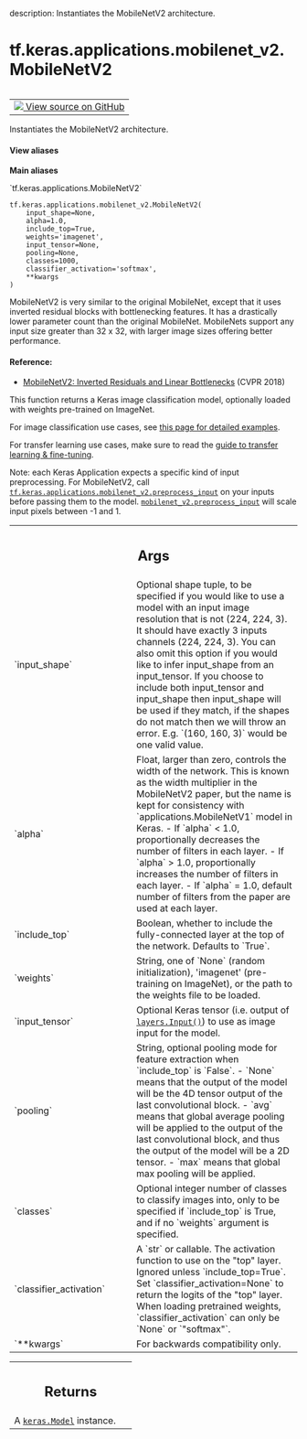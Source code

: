 description: Instantiates the MobileNetV2 architecture.

<div itemscope itemtype="http://developers.google.com/ReferenceObject">
<meta itemprop="name" content="tf.keras.applications.mobilenet_v2.MobileNetV2" />
<meta itemprop="path" content="Stable" />
</div>

# tf.keras.applications.mobilenet_v2.MobileNetV2

<!-- Insert buttons and diff -->

<table class="tfo-notebook-buttons tfo-api nocontent" align="left">
<td>
  <a target="_blank" href="https://github.com/keras-team/keras/tree/v2.15.0/keras/applications/mobilenet_v2.py#L96-L485">
    <img src="https://www.tensorflow.org/images/GitHub-Mark-32px.png" />
    View source on GitHub
  </a>
</td>
</table>



Instantiates the MobileNetV2 architecture.


<section class="expandable">
  <h4 class="showalways">View aliases</h4>
  <p>
<b>Main aliases</b>
<p>`tf.keras.applications.MobileNetV2`</p>
</p>
</section>

<pre class="devsite-click-to-copy prettyprint lang-py tfo-signature-link">
<code>tf.keras.applications.mobilenet_v2.MobileNetV2(
    input_shape=None,
    alpha=1.0,
    include_top=True,
    weights=&#x27;imagenet&#x27;,
    input_tensor=None,
    pooling=None,
    classes=1000,
    classifier_activation=&#x27;softmax&#x27;,
    **kwargs
)
</code></pre>



<!-- Placeholder for "Used in" -->

MobileNetV2 is very similar to the original MobileNet,
except that it uses inverted residual blocks with
bottlenecking features. It has a drastically lower
parameter count than the original MobileNet.
MobileNets support any input size greater
than 32 x 32, with larger image sizes
offering better performance.

#### Reference:


- [MobileNetV2: Inverted Residuals and Linear Bottlenecks](
    https://arxiv.org/abs/1801.04381) (CVPR 2018)

This function returns a Keras image classification model,
optionally loaded with weights pre-trained on ImageNet.

For image classification use cases, see
[this page for detailed examples](
  https://keras.io/api/applications/#usage-examples-for-image-classification-models).

For transfer learning use cases, make sure to read the
[guide to transfer learning & fine-tuning](
  https://keras.io/guides/transfer_learning/).

Note: each Keras Application expects a specific kind of input preprocessing.
For MobileNetV2, call <a href="../../../../tf/keras/applications/mobilenet_v2/preprocess_input.md"><code>tf.keras.applications.mobilenet_v2.preprocess_input</code></a>
on your inputs before passing them to the model.
<a href="../../../../tf/keras/applications/mobilenet_v2/preprocess_input.md"><code>mobilenet_v2.preprocess_input</code></a> will scale input pixels between -1 and 1.

<!-- Tabular view -->
 <table class="responsive fixed orange">
<colgroup><col width="214px"><col></colgroup>
<tr><th colspan="2"><h2 class="add-link">Args</h2></th></tr>

<tr>
<td>
`input_shape`<a id="input_shape"></a>
</td>
<td>
Optional shape tuple, to be specified if you would
like to use a model with an input image resolution that is not
(224, 224, 3).
It should have exactly 3 inputs channels (224, 224, 3).
You can also omit this option if you would like
to infer input_shape from an input_tensor.
If you choose to include both input_tensor and input_shape then
input_shape will be used if they match, if the shapes
do not match then we will throw an error.
E.g. `(160, 160, 3)` would be one valid value.
</td>
</tr><tr>
<td>
`alpha`<a id="alpha"></a>
</td>
<td>
Float, larger than zero, controls the width of the network. This is
known as the width multiplier in the MobileNetV2 paper, but the name is
kept for consistency with `applications.MobileNetV1` model in Keras.
- If `alpha` < 1.0, proportionally decreases the number
    of filters in each layer.
- If `alpha` > 1.0, proportionally increases the number
    of filters in each layer.
- If `alpha` = 1.0, default number of filters from the paper
    are used at each layer.
</td>
</tr><tr>
<td>
`include_top`<a id="include_top"></a>
</td>
<td>
Boolean, whether to include the fully-connected layer at the
top of the network. Defaults to `True`.
</td>
</tr><tr>
<td>
`weights`<a id="weights"></a>
</td>
<td>
String, one of `None` (random initialization), 'imagenet'
(pre-training on ImageNet), or the path to the weights file to be
loaded.
</td>
</tr><tr>
<td>
`input_tensor`<a id="input_tensor"></a>
</td>
<td>
Optional Keras tensor (i.e. output of <a href="../../../../tf/keras/Input.md"><code>layers.Input()</code></a>)
to use as image input for the model.
</td>
</tr><tr>
<td>
`pooling`<a id="pooling"></a>
</td>
<td>
String, optional pooling mode for feature extraction when
`include_top` is `False`.
- `None` means that the output of the model
    will be the 4D tensor output of the
    last convolutional block.
- `avg` means that global average pooling
    will be applied to the output of the
    last convolutional block, and thus
    the output of the model will be a
    2D tensor.
- `max` means that global max pooling will
    be applied.
</td>
</tr><tr>
<td>
`classes`<a id="classes"></a>
</td>
<td>
Optional integer number of classes to classify images into, only
to be specified if `include_top` is True, and if no `weights` argument
is specified.
</td>
</tr><tr>
<td>
`classifier_activation`<a id="classifier_activation"></a>
</td>
<td>
A `str` or callable. The activation function to use
on the "top" layer. Ignored unless `include_top=True`. Set
`classifier_activation=None` to return the logits of the "top" layer.
When loading pretrained weights, `classifier_activation` can only
be `None` or `"softmax"`.
</td>
</tr><tr>
<td>
`**kwargs`<a id="**kwargs"></a>
</td>
<td>
For backwards compatibility only.
</td>
</tr>
</table>



<!-- Tabular view -->
 <table class="responsive fixed orange">
<colgroup><col width="214px"><col></colgroup>
<tr><th colspan="2"><h2 class="add-link">Returns</h2></th></tr>
<tr class="alt">
<td colspan="2">
A <a href="../../../../tf/keras/Model.md"><code>keras.Model</code></a> instance.
</td>
</tr>

</table>

